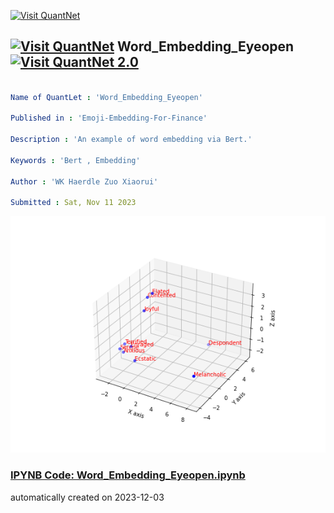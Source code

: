 [<img src="https://github.com/QuantLet/Styleguide-and-FAQ/blob/master/pictures/banner.png" width="1100" alt="Visit QuantNet">](http://quantlet.de/)

## [<img src="https://github.com/QuantLet/Styleguide-and-FAQ/blob/master/pictures/qloqo.png" alt="Visit QuantNet">](http://quantlet.de/) **Word_Embedding_Eyeopen** [<img src="https://github.com/QuantLet/Styleguide-and-FAQ/blob/master/pictures/QN2.png" width="60" alt="Visit QuantNet 2.0">](http://quantlet.de/)

```yaml

Name of QuantLet : 'Word_Embedding_Eyeopen'

Published in : 'Emoji-Embedding-For-Finance' 

Description : 'An example of word embedding via Bert.'

Keywords : 'Bert , Embedding'

Author : 'WK Haerdle Zuo Xiaorui'

Submitted : Sat, Nov 11 2023

```

![Picture1](semtim_word.png)

### [IPYNB Code: Word_Embedding_Eyeopen.ipynb](Word_Embedding_Eyeopen.ipynb)


automatically created on 2023-12-03